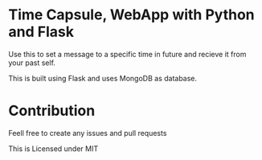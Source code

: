 # Time Capsule, WebApp with Python and Flask

Use this to set a message to a specific time in future and recieve it from your past self.

This is built using Flask and uses MongoDB as database.

# Contribution
Feell free to create any issues and pull requests

This is Licensed under MIT
